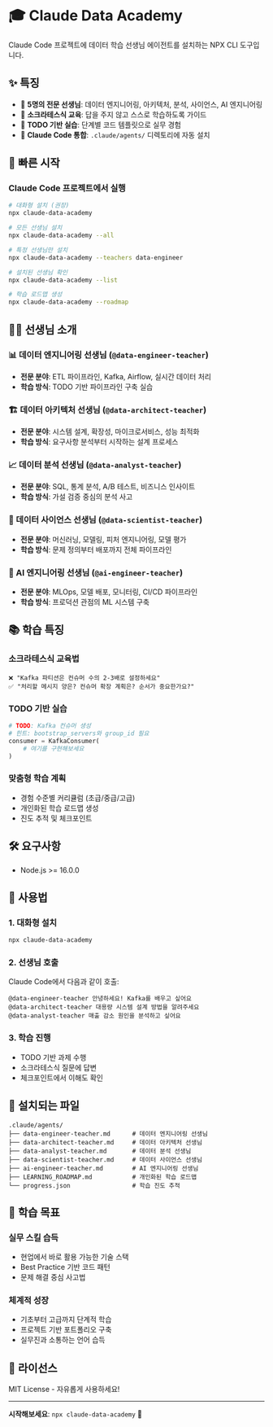 # 🎓 Claude Data Academy

Claude Code 프로젝트에 데이터 학습 선생님 에이전트를 설치하는 NPX CLI 도구입니다.

## ✨ 특징

- 🤖 **5명의 전문 선생님**: 데이터 엔지니어링, 아키텍처, 분석, 사이언스, AI 엔지니어링
- 🎯 **소크라테스식 교육**: 답을 주지 않고 스스로 학습하도록 가이드
- 📝 **TODO 기반 실습**: 단계별 코드 템플릿으로 실무 경험
- 🔧 **Claude Code 통합**: `.claude/agents/` 디렉토리에 자동 설치

## 🚀 빠른 시작

### Claude Code 프로젝트에서 실행

```bash
# 대화형 설치 (권장)
npx claude-data-academy

# 모든 선생님 설치
npx claude-data-academy --all

# 특정 선생님만 설치
npx claude-data-academy --teachers data-engineer

# 설치된 선생님 확인
npx claude-data-academy --list

# 학습 로드맵 생성
npx claude-data-academy --roadmap
```

## 👨‍🏫 선생님 소개

### 📊 데이터 엔지니어링 선생님 (`@data-engineer-teacher`)
- **전문 분야**: ETL 파이프라인, Kafka, Airflow, 실시간 데이터 처리
- **학습 방식**: TODO 기반 파이프라인 구축 실습

### 🏗️ 데이터 아키텍처 선생님 (`@data-architect-teacher`)
- **전문 분야**: 시스템 설계, 확장성, 마이크로서비스, 성능 최적화
- **학습 방식**: 요구사항 분석부터 시작하는 설계 프로세스

### 📈 데이터 분석 선생님 (`@data-analyst-teacher`)
- **전문 분야**: SQL, 통계 분석, A/B 테스트, 비즈니스 인사이트
- **학습 방식**: 가설 검증 중심의 분석 사고

### 🔬 데이터 사이언스 선생님 (`@data-scientist-teacher`)
- **전문 분야**: 머신러닝, 모델링, 피처 엔지니어링, 모델 평가
- **학습 방식**: 문제 정의부터 배포까지 전체 파이프라인

### 🤖 AI 엔지니어링 선생님 (`@ai-engineer-teacher`)
- **전문 분야**: MLOps, 모델 배포, 모니터링, CI/CD 파이프라인
- **학습 방식**: 프로덕션 관점의 ML 시스템 구축

## 📚 학습 특징

### 소크라테스식 교육법
```
❌ "Kafka 파티션은 컨슈머 수의 2-3배로 설정하세요"
✅ "처리할 메시지 양은? 컨슈머 확장 계획은? 순서가 중요한가요?"
```

### TODO 기반 실습
```python
# TODO: Kafka 컨슈머 생성
# 힌트: bootstrap_servers와 group_id 필요
consumer = KafkaConsumer(
    # 여기를 구현해보세요
)
```

### 맞춤형 학습 계획
- 경험 수준별 커리큘럼 (초급/중급/고급)
- 개인화된 학습 로드맵 생성
- 진도 추적 및 체크포인트

## 🛠️ 요구사항

- Node.js >= 16.0.0

## 📖 사용법

### 1. 대화형 설치
```bash
npx claude-data-academy
```

### 2. 선생님 호출
Claude Code에서 다음과 같이 호출:
```
@data-engineer-teacher 안녕하세요! Kafka를 배우고 싶어요
@data-architect-teacher 대용량 시스템 설계 방법을 알려주세요
@data-analyst-teacher 매출 감소 원인을 분석하고 싶어요
```

### 3. 학습 진행
- TODO 기반 과제 수행
- 소크라테스식 질문에 답변
- 체크포인트에서 이해도 확인

## 📁 설치되는 파일

```
.claude/agents/
├── data-engineer-teacher.md      # 데이터 엔지니어링 선생님
├── data-architect-teacher.md     # 데이터 아키텍처 선생님  
├── data-analyst-teacher.md       # 데이터 분석 선생님
├── data-scientist-teacher.md     # 데이터 사이언스 선생님
├── ai-engineer-teacher.md        # AI 엔지니어링 선생님
├── LEARNING_ROADMAP.md           # 개인화된 학습 로드맵
└── progress.json                 # 학습 진도 추적
```

## 🎯 학습 목표

### 실무 스킬 습득
- 현업에서 바로 활용 가능한 기술 스택
- Best Practice 기반 코드 패턴
- 문제 해결 중심 사고법

### 체계적 성장
- 기초부터 고급까지 단계적 학습
- 프로젝트 기반 포트폴리오 구축
- 실무진과 소통하는 언어 습득


## 📄 라이선스

MIT License - 자유롭게 사용하세요!

---

**시작해보세요**: `npx claude-data-academy` 🚀